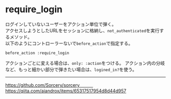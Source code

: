 # require_login
ログインしていないユーザーをアクション単位で弾く。  
アクセスしようとしたURLをセッションに格納し、`not_authenticated`を実行するメソッド。  
以下のようにコントローラーないで`before_action`で指定する。
```
before_action :require_login
```

アクションごとに変える場合は、`only: :action`をつける。 
アクション内の分岐など、もっと細かい部分で弾きたい場合は、`logined_in?`を使う。 
____
https://github.com/Sorcery/sorcery　　　
https://qiita.com/aiandrox/items/65317517954d8d44d957
